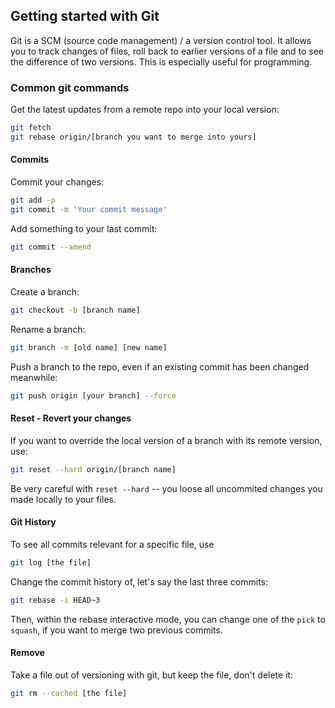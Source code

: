 ## Getting started with Git

Git is a SCM (source code management) / a version control tool. It allows you to track changes of files, roll back to earlier versions of a file and to see the difference of two versions.
 This is especially useful for programming.

### Common git commands

Get the latest updates from a remote repo into your local version:
```bash
git fetch
git rebase origin/[branch you want to merge into yours]
```

#### Commits

Commit your changes:
```bash
git add -p
git commit -m 'Your commit message'
```

Add something to your last commit:
```bash
git commit --amend
```

#### Branches

Create a branch:
```bash
git checkout -b [branch name]
```

Rename a branch:
```bash
git branch -m [old name] [new name]
```

Push a branch to the repo, even if an existing commit has been changed meanwhile:
```bash
git push origin [your branch] --force
```

#### Reset - Revert your changes

If you want to override the local version of a branch with its remote version, use:

```bash
git reset --hard origin/[branch name]
```

Be very careful with `reset --hard` -- you loose all uncommited changes you made locally to your files.


#### Git History

To see all commits relevant for a specific file, use
```bash
git log [the file]
```


Change the commit history of, let's say the last three commits:
```bash
git rebase -i HEAD~3
```
Then, within the rebase interactive mode, you can change one of the `pick` to `squash`, if you want to merge two previous commits.

#### Remove

Take a file out of versioning with git, but keep the file, don't delete it:

```bash
git rm --cached [the file]
```
